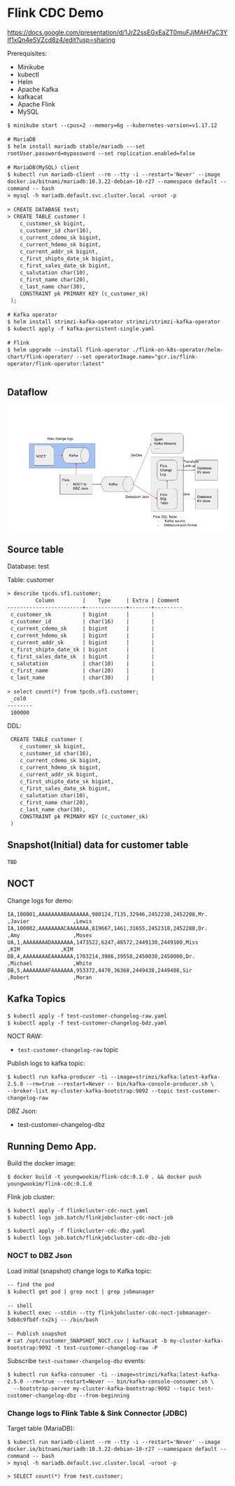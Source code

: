 # Flink CDC Demo

https://docs.google.com/presentation/d/1JrZ2ssEGxEaZT0muFJjMAH7aC3YIf1xQn4e5VZcd8z4/edit?usp=sharing

Prerequisites:
- Minikube
- kubectl
- Helm
- Apache Kafka
- kafkacat
- Apache Flink
- MySQL

```
$ minikube start --cpus=2 --memory=6g --kubernetes-version=v1.17.12

# MariaDB
$ helm install mariadb stable/mariadb ---set rootUser.password=mypassword --set replication.enabled=false

# MariaDB(MySQL) client
$ kubectl run mariadb-client --rm --tty -i --restart='Never' --image  docker.io/bitnami/mariadb:10.3.22-debian-10-r27 --namespace default --command -- bash
> mysql -h mariadb.default.svc.cluster.local -uroot -p

> CREATE DATABASE test;
> CREATE TABLE customer ( 
    c_customer_sk bigint,          
    c_customer_id char(16),        
    c_current_cdemo_sk bigint,     
    c_current_hdemo_sk bigint,     
    c_current_addr_sk bigint,      
    c_first_shipto_date_sk bigint, 
    c_first_sales_date_sk bigint,  
    c_salutation char(10),         
    c_first_name char(20),         
    c_last_name char(30),
    CONSTRAINT pk PRIMARY KEY (c_customer_sk)         
 );

# Kafka operator
$ helm install strimzi-kafka-operator strimzi/strimzi-kafka-operator
$ kubectl apply -f kafka-persistent-single.yaml

# Flink
$ helm upgrade --install flink-operator ./flink-on-k8s-operator/helm-chart/flink-operator/ --set operatorImage.name="gcr.io/flink-operator/flink-operator:latest"


```

## Dataflow

![](dataflow.png)

## Source table

Database: test

Table: customer

```
> describe tpcds.sf1.customer;
         Column         |    Type     | Extra | Comment 
------------------------+-------------+-------+---------
 c_customer_sk          | bigint      |       |         
 c_customer_id          | char(16)    |       |         
 c_current_cdemo_sk     | bigint      |       |         
 c_current_hdemo_sk     | bigint      |       |         
 c_current_addr_sk      | bigint      |       |         
 c_first_shipto_date_sk | bigint      |       |         
 c_first_sales_date_sk  | bigint      |       |         
 c_salutation           | char(10)    |       |         
 c_first_name           | char(20)    |       |         
 c_last_name            | char(30)    |       |         

> select count(*) from tpcds.sf1.customer;
 _col0  
--------
 100000 

```

DDL:
```
 CREATE TABLE customer ( 
    c_customer_sk bigint,          
    c_customer_id char(16),        
    c_current_cdemo_sk bigint,     
    c_current_hdemo_sk bigint,     
    c_current_addr_sk bigint,      
    c_first_shipto_date_sk bigint, 
    c_first_sales_date_sk bigint,  
    c_salutation char(10),         
    c_first_name char(20),         
    c_last_name char(30),
    CONSTRAINT pk PRIMARY KEY (c_customer_sk)         
 )         

```

## Snapshot(Initial) data for customer table

```
TBD
```

## NOCT

Change logs for demo:
```
IA,100001,AAAAAAAABAAAAAAA,980124,7135,32946,2452238,2452208,Mr.       ,Javier              ,Lewis                         
IA,100002,AAAAAAAACAAAAAAA,819667,1461,31655,2452318,2452288,Dr.       ,Amy                 ,Moses                         
UA,1,AAAAAAAADAAAAAAA,1473522,6247,48572,2449130,2449100,Miss      ,KIM             ,KIM                      
DB,4,AAAAAAAAEAAAAAAA,1703214,3986,39558,2450030,2450000,Dr.       ,Michael             ,White                         
DB,5,AAAAAAAAFAAAAAAA,953372,4470,36368,2449438,2449408,Sir       ,Robert              ,Moran 
```

## Kafka Topics

```
$ kubectl apply -f test-customer-changelog-raw.yaml
$ kubectl apply -f test-customer-changelog-bdz.yaml

```

NOCT RAW:
  - ```test-customer-changelog-raw``` topic

Publish logs to kafka topic:
```
$ kubectl run kafka-producer -ti --image=strimzi/kafka:latest-kafka-2.5.0 --rm=true --restart=Never -- bin/kafka-console-producer.sh \
--broker-list my-cluster-kafka-bootstrap:9092 --topic test-customer-changelog-raw

```
DBZ Json:
  - test-customer-changelog-dbz

## Running Demo App.

Build the docker image:
```
$ docker build -t youngwookim/flink-cdc:0.1.0 . && docker push youngwookim/flink-cdc:0.1.0

```

Flink job cluster:
```
$ kubectl apply -f flinkcluster-cdc-noct.yaml
$ kubectl logs job.batch/flinkjobcluster-cdc-noct-job
```

```
$ kubectl apply -f flinkcluster-cdc-dbz.yaml
$ kubectl logs job.batch/flinkjobcluster-cdc-dbz-job
```

### NOCT to DBZ Json

Load initial (snapshot) change logs to Kafka topic:
```
-- find the pod 
$ kubectl get pod | grep noct | grep jobmanager

-- shell
$ kubectl exec --stdin --tty flinkjobcluster-cdc-noct-jobmanager-5db8c9fbdf-tx2kj -- /bin/bash

-- Publish snapshot
# cat /opt/customer_SNAPSHOT_NOCT.csv | kafkacat -b my-cluster-kafka-bootstrap:9092 -t test-customer-changelog-raw -P

```

Subscribe ```test-customer-changelog-dbz``` events:
```
$ kubectl run kafka-consumer -ti --image=strimzi/kafka:latest-kafka-2.5.0 --rm=true --restart=Never -- bin/kafka-console-consumer.sh \
  --bootstrap-server my-cluster-kafka-bootstrap:9092 --topic test-customer-changelog-dbz --from-beginning

```

### Change logs to Flink Table & Sink Connector (JDBC)

Target table (MariaDB):
```
$ kubectl run mariadb-client --rm --tty -i --restart='Never' --image  docker.io/bitnami/mariadb:10.3.22-debian-10-r27 --namespace default --command -- bash
> mysql -h mariadb.default.svc.cluster.local -uroot -p

```

```
> SELECT count(*) from test.customer;

```

